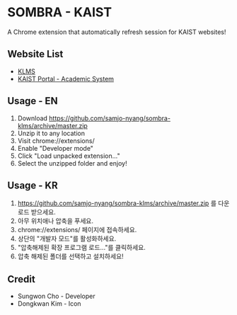 # SOMBRA - KAIST
A Chrome extension that automatically refresh session for KAIST websites!

## Website List
- [KLMS](https://klms.kaist.ac.kr)
- [KAIST Portal - Academic System](https://ssogw6.kaist.ac.kr)

## Usage - EN
1. Download https://github.com/samjo-nyang/sombra-klms/archive/master.zip
2. Unzip it to any location
3. Visit chrome://extensions/
4. Enable "Developer mode"
5. Click "Load unpacked extension..."
6. Select the unzipped folder and enjoy!

## Usage - KR
1. https://github.com/samjo-nyang/sombra-klms/archive/master.zip 를 다운로드 받으세요.
2. 아무 위치애나 압축을 푸세요.
3. chrome://extensions/ 페이지에 접속하세요.
4. 상단의 "개발자 모드"를 활성화하세요.
5. "압축해제된 확장 프로그램 로드..."를 클릭하세요.
6. 압축 해제된 폴더를 선택하고 설치하세요!

## Credit
* Sungwon Cho - Developer
* Dongkwan Kim - Icon